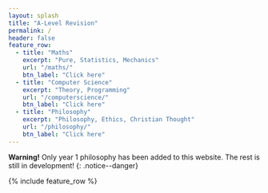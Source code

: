 ```yaml
---
layout: splash
title: "A-Level Revision"
permalink: /
header: false
feature_row:
  - title: "Maths"
    excerpt: "Pure, Statistics, Mechanics"
    url: "/maths/"
    btn_label: "Click here"
  - title: "Computer Science"
    excerpt: "Theory, Programming"
    url: "/computerscience/"
    btn_label: "Click here"
  - title: "Philosophy"
    excerpt: "Philosophy, Ethics, Christian Thought"
    url: "/philosophy/"
    btn_label: "Click here"
---
```


**Warning!**
Only year 1 philosophy has been added to this website. The rest is still in development!
{: .notice--danger}

{% include feature_row %}